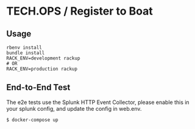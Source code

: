 # TECH.OPS / Register to Boat

## Usage

```
rbenv install
bundle install
RACK_ENV=development rackup
# OR
RACK_ENV=production rackup
```

## End-to-End Test

The e2e tests use the Splunk HTTP Event Collector, please enable this in your splunk config, and update the config in web.env.

```shell
$ docker-compose up
```
